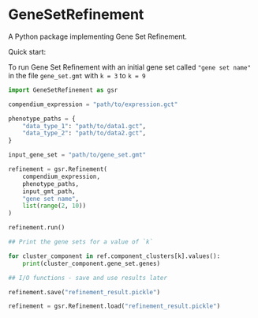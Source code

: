 # GeneSetRefinement
A Python package implementing Gene Set Refinement. 

Quick start:

To run Gene Set Refinement with an initial gene set called `"gene set name"` in
the file `gene_set.gmt` with `k = 3` to `k = 9`

```python
import GeneSetRefinement as gsr

compendium_expression = "path/to/expression.gct"

phenotype_paths = {
	"data_type_1": "path/to/data1.gct",
	"data_type_2": "path/to/data2.gct",
}

input_gene_set = "path/to/gene_set.gmt"

refinement = gsr.Refinement(
	compendium_expression,
	phenotype_paths,
	input_gmt_path,
	"gene set name",
	list(range(2, 10))
)

refinement.run()

## Print the gene sets for a value of `k`

for cluster_component in ref.component_clusters[k].values():
    print(cluster_component.gene_set.genes)

## I/O functions - save and use results later

refinement.save("refinement_result.pickle")

refinement = gsr.Refinement.load("refinement_result.pickle")
```
